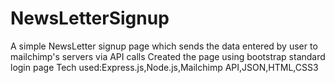 # NewsLetterSignup
A simple NewsLetter signup page which sends the data entered by user to mailchimp's servers via API calls
Created the page using bootstrap standard login page
Tech used:Express.js,Node.js,Mailchimp API,JSON,HTML,CSS3



